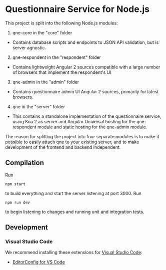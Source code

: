 # Questionnaire Service for Node.js

This project is split into the following Node.js modules:

1. qne-core in the "core" folder
  * Contains database scripts and endpoints to JSON API validation, but is server agnostic.
2. qne-respondent in the "respondent" folder
  * Contains lightweight Angular 2 sources compatible with a large number of browsers that implement the respondent's UI
3. qne-admin in the "admin" folder
  * Contains questionnaire admin UI Angular 2 sources, primarily for latest browsers.
4. qne in the "server" folder
  * This contains a standalone implementation of the questionnaire service, using Koa 2 as server and Angular Universal hosting for the qne-respondent module and static hosting for the qne-admin module.

The reason for splitting the project into four separate modules is to make it possible to easily attach qne to your existing server, and to make development of the frontend and backend independent.

## Compilation

Run

```
npm start
```

to build everything and start the server listening at port 3000. Run

```
npm run dev
```

to begin listening to changes and running unit and integration tests.

## Development

### Visual Studio Code

We recommend installing these extensions for [Visual Studio Code](https://code.visualstudio.com/):
* [EditorConfig for VS Code](https://marketplace.visualstudio.com/items?itemName=EditorConfig.EditorConfig)
